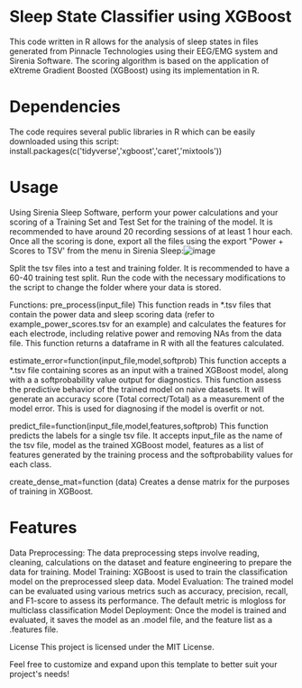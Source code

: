 # Sleep State Classifier using XGBoost
This code written in R allows for the analysis of sleep states in files generated from Pinnacle Technologies using their EEG/EMG system and Sirenia Software. The scoring algorithm is based on the application of eXtreme Gradient Boosted (XGBoost) 
using its implementation in R.

# Dependencies
The code requires several public libraries in R which can be easily downloaded using this script:
install.packages(c('tidyverse','xgboost','caret','mixtools'))

# Usage
Using Sirenia Sleep Software, perform your power calculations and your scoring of a Training Set and Test Set for the training of the model. It is recommended to have around 20 recording sessions of at least 1 hour each. Once all the scoring is done,
export all the files using the export "Power + Scores to TSV' from the menu in Sirenia Sleep:![image](https://github.com/Seantok1990/Sleep-scoring-XGBoost/assets/159004287/e8d4d142-054b-404a-b071-0479f7bb11b1)

Split the tsv files into a test and training folder. It is recommended to have a 60-40 training test split.
Run the code with the necessary modifications to the script to change the folder where your data is stored.

Functions:
pre_process(input_file)
This function reads in *.tsv files that contain the power data and sleep scoring data (refer to example_power_scores.tsv for an example) and calculates the features for each electrode,
including relative power and removing NAs from the data file. This function returns a dataframe in R with all the features calculated.

estimate_error=function(input_file,model,softprob)
This function accepts a *.tsv file containing scores as an input with a trained XGBoost model, along with a a softprobability value output for diagnostics. This function 
assess the predictive behavior of the trained model on naive datasets. It will generate an accuracy score (Total correct/Total) as a measurement of the model error. This is used for 
diagnosing if the model is overfit or not.

predict_file=function(input_file,model,features,softprob)
This function predicts the labels for a single tsv file. It accepts input_file as the name of the tsv file, model as the trained XGBoost model, features as a list of features generated by the training process and the softprobability values for each class.

create_dense_mat=function (data)
Creates a dense matrix for the purposes of training in XGBoost.

# Features
Data Preprocessing: The data preprocessing steps involve reading, cleaning, calculations on the dataset and feature engineering to prepare the data for training.
Model Training: XGBoost is used to train the classification model on the preprocessed sleep data.
Model Evaluation: The trained model can be evaluated using various metrics such as accuracy, precision, recall, and F1-score to assess its performance. The default metric is mlogloss for multiclass classification
Model Deployment: Once the model is trained and evaluated, it saves the model as an .model file, and the feature list as a .features file.

License
This project is licensed under the MIT License.

Feel free to customize and expand upon this template to better suit your project's needs!
